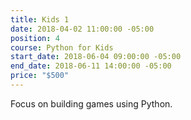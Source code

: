 ```yaml
---
title: Kids 1
date: 2018-04-02 11:00:00 -05:00
position: 4
course: Python for Kids
start_date: 2018-06-04 09:00:00 -05:00
end_date: 2018-06-11 14:00:00 -05:00
price: "$500"
---
```


Focus on building games using Python.
